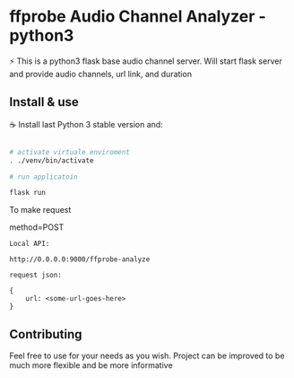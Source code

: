 # ffprobe Audio Channel Analyzer - python3


:zap: This is a python3 flask base audio channel server. Will start flask server and provide audio channels, url link, and duration 


## Install & use
:coffee: Install last Python 3 stable version and:

```sh

# activate virtuale enviroment
. ./venv/bin/activate

# run applicatoin

flask run 

```

To make request 

method=POST
```
Local API:

http://0.0.0.0:9000/ffprobe-analyze

request json:

{
    url: <some-url-goes-here>
}

```


## Contributing
Feel free to use for your needs as you wish. Project can be improved to be much more flexible and be more informative
